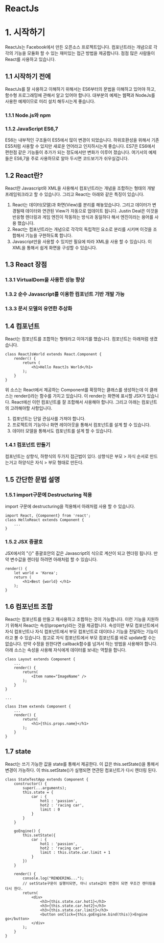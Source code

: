 ReactJs
=======

# 1. 시작하기
ReactJs는 Facebook에서 만든 오픈소스 프로젝트입니다. 컴포넌트라는 개념으로 각각의 기능을 모듈화 할 수 있는 재미있는 접근 방법을 제공합니다. 점점 많은 사람들이 React를 사용하고 있습니다. 
## 1.1 시작하기 전에
ReactJs를 잘 사용하고 이해하기 위해서는 ES6부터의 문법을 이해하고 있어야 하고, 함수형 프로그래밍에 관해서 알고 있어야 합니다. 대부분의 예제는 웹팩과 NodeJs를 사용한 예제이므로 미리 설치 해두시는게 좋습니다.
### 1.1.1 Node.js와 npm
### 1.1.2 JavaScript ES6,7
ES6는 내부적인 구조들이 ES5에서 많이 변경이 되었습니다. 하위호환성을 위해서 기존 ES5처럼 사용할 수 있지만 새로운 언어라고 인지하시는게 좋습니다. ES7은 ES6에서 편한점 같은 기능들이 추가가 되는 정도에서만 변화가 이루어 졌습니다. 여기서의 예제들은 ES6,7을 주로 사용하므로 알아 두시면 코드보기가 쉬우실겁니다. 
## 1.2 React란?
React란 Javascript와 XML을 사용해서 컴포넌트라는 개념을 조합하는 형태의 개발 프레임워크라고 할 수 있습니다. 그리고 React는 아래와 같은 특징이 있습니다.
1. React는 데이터(모델)과 화면(View)를 분리를 해놓았습니다. 그리고 데이터가 변경될때 데이터와 연관된 View가 자동으로 업데이트 됩니다. Justin Deal은 이것을 반응형 렌더링과 게임 엔진이 작동하는 방식과 동일하다 해서 엔진이라는 용어를 사용 했습니다.
2. React는 컴포넌트라는 개념으로 각각의 독립적인 요소로 분리를 시키며 이것을 조합해서 기능을 구현하도록 합니다.
3. Javascript만을 사용할 수 있지만 필요에 따라 XML을 사용 할 수 있습니다. 이 XML을 통해서 쉽게 화면을 구성할 수 있습니다.

## 1.3 React 장점
### 1.3.1 VirtualDom을 사용한 성능 향상
### 1.3.2 순수 Javascript를 이용한 컴포넌트 기반 개발 가능
### 1.3.3 문서 모델의 유연한 추상화
## 1.4 컴포넌트
React는 컴포넌트를 조합하는 형태라고 이야기를 했습니다. 컴포넌트는 아래처럼 생겼습니다.

    class ReactJsWorld extends React.Component {
        render() {
            return (
                <h1>Hello ReactJs World</h1>
            );
        }
    }

위 소스는 React에서 제공하는 Component를 확장하는 클래스를 생성하는데 이 클래스는 render()라는 함수를 가지고 있습니다. 이 render는 화면에 표시할 JSX가 있습니다. React에선 이런 컴포넌트를 잘 조합해서 사용해야 합니다. 그리고 아래는 컴포넌트의 고려해야할 사항입니다.  

1. 컴포넌트는 단일 관심사를 가져야 합니다.
2. 프로젝트의 기능이나 화면 레이아웃을 통해서 컴포넌트를 설계 할 수 있습니다. 
3. 데이터 모델을 통해서도 컴포넌트를 설계 할 수 있습니다.

### 1.4.1 컴포넌트 만들기
컴포넌트는 상향식, 하향식의 두가지 접근법이 있다. 상향식은 부모 > 자식 순서로 만드는거고 하양식은 자식 > 부모 형태로 만든다.
## 1.5 간단한 문법 설명
### 1.5.1 import구문에 Destructuring 적용
import 구문에 destructuring을 적용해서 아래처럼 사용 할 수 있습니다.

    import React, {Component} from 'react';
    class HelloReact extends Component {
        ...
    }

### 1.5.2 JSX 중괄호
JSX에서의 "{}" 중괄호안의 값은 Javascript의 식으로 계산이 되고 렌더링 됩니다. 만약 변수값을 렌더링 하려면 아래처럼 할 수 있습니다.

    render() {
        let world = 'Korea';
        return (
            <h1>Best {world} </h1>
        );
    }

## 1.6 컴포넌트 조합
React는 컴포넌트를 만들고 재사용하고 조합하는 것이 가능합니다. 이런 기능을 지원하기 위해서 React는 속성(property)라는 것을 제공합니다. 속성이란 부모 컴포넌트에서 자식 컴포넌트나 자식 컴포넌트에서 부모 컴포넌트로 데이터나 기능을 전달하는 기능이라고 볼 수 있습니다. 참고로 자식 컴포넌트에서 부모 컴포넌트를 바로 update할 수는 없습니다. 만약 수정을 원한다면 callback함수를 넘겨서 하는 방법을 사용해야 합니다. 아래 소스는 속성을 사용해 자식에게 데이터를 보내는 역할을 합니다.

    class Layout extends Component {
        ... 
        render() {
            return(
                <Item name="ImageName" />
            );
        }
    }
    
    ...
    
    class Item extends Component {
        ...
        render() {
            return(
                <h1>{this.props.name}</h1>
            );
        }
    }

## 1.7 state
React는 쓰기 가능한 값을 state를 통해서 제공한다. 이 값은 this.setState()을 통해서 변경이 가능하다. 이 this.setState()가 실행되면 연관된 컴포넌트가 다시 렌더링 된다.
    
    class StateTestApp extends Component {
        constructor() {
            super(...arguments);
            this.state = {
                car : {
                    hot1 : 'passion',
                    hot2 : 'racing car',
                    limit : 0
                }
            }
        }
    
        goEngine() {
            this.setState({
                car : {
                    hot1 : 'passion',
                    hot2 : 'racing car',
                    limit : this.state.car.limit + 1
                }
            })
        }
    
        render() {
            console.log("RENDERING...");
            // setState구문이 실행이되면, 아니 state값이 변경이 되면 무조건 렌더링을 다시 한다.
            return(
                <div>
                    <h3>{this.state.car.hot1}</h3>
                    <h3>{this.state.car.hot2}</h3>
                    <h3>{this.state.car.limit}</h3>
                    <button onClick={this.goEngine.bind(this)}>Engine go</button>
                </div>
            );
        }
    }
 


